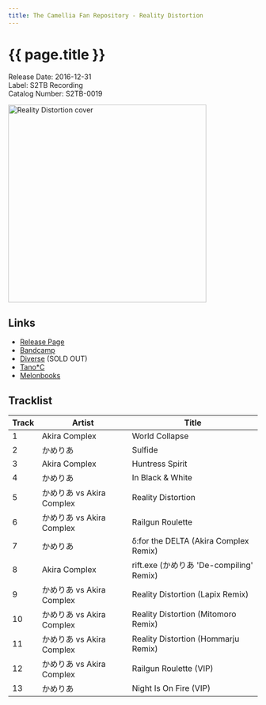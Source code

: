 ```yaml
---
title: The Camellia Fan Repository - Reality Distortion
---
```


# {{ page.title }}

Release Date: 2016-12-31  
Label: S2TB Recording  
Catalog Number: S2TB-0019

<img src="https://f4.bcbits.com/img/a4161951340_0.jpg" alt="Reality Distortion cover" width="400" height="400">

## Links

* [Release Page](http://korsk.jp/s2tb-0019/)
* [Bandcamp](https://shop.attackthemusic.com/album/reality-distortion)
* [Diverse](https://diverse.direct/s2tb-recording/s2tb-0019/) (SOLD OUT)
* [Tano*C](https://www.tanocstore.net/shopdetail/000000001026/)
* [Melonbooks](https://www.melonbooks.co.jp/detail/detail.php?product_id=196654)

## Tracklist

Track | Artist | Title
------|--------|------
1 | Akira Complex | World Collapse
2 | かめりあ | Sulfide
3 | Akira Complex | Huntress Spirit
4 | かめりあ | In Black & White
5 | かめりあ vs Akira Complex | Reality Distortion
6 | かめりあ vs Akira Complex | Railgun Roulette
7 | かめりあ | δ:for the DELTA (Akira Complex Remix)
8 | Akira Complex | rift.exe (かめりあ 'De-compiling' Remix)
9 | かめりあ vs Akira Complex | Reality Distortion (Lapix Remix)
10 | かめりあ vs Akira Complex | Reality Distortion (Mitomoro Remix)
11 | かめりあ vs Akira Complex | Reality Distortion (Hommarju Remix)
12 | かめりあ vs Akira Complex | Railgun Roulette (VIP)
13 | かめりあ | Night Is On Fire (VIP)
